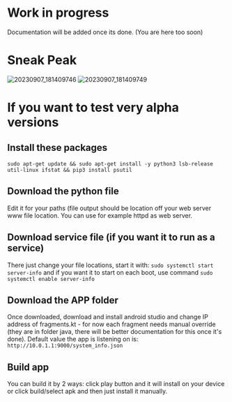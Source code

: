 # Work in progress
Documentation will be added once its done. (You are here too soon)
# Sneak Peak
![20230907_181409746](https://github.com/marek-guran/linux-server-info/assets/26904790/7ad7f24e-e40d-4fd9-9048-00f0f90e5e4b)
![20230907_181409749](https://github.com/marek-guran/linux-server-info/assets/26904790/f3fc92f4-300b-4220-835f-6d025aeb1ee3)

# If you want to test very alpha versions
## Install these packages
```sudo apt-get update && sudo apt-get install -y python3 lsb-release util-linux ifstat && pip3 install psutil```
## Download the python file
Edit it for your paths (file output should be location off your web server www file location. You can use for example httpd as web server.
## Download service file (if you want it to run as a service)
There just change your file locations, start it with:
```sudo systemctl start server-info```
and if you want it to start on each boot, use command
```sudo systemctl enable server-info```
## Download the APP folder
Once downloaded, download and install android studio and change IP address of fragments.kt - for now each fragment needs manual override (they are in folder java, there will be better documentation for this once it's done). Default value the app is listening on is: `http://10.0.1.1:9000/system_info.json`
## Build app
You can build it by 2 ways: click play button and it will install on your device or click build/select apk and then just install it manually.
